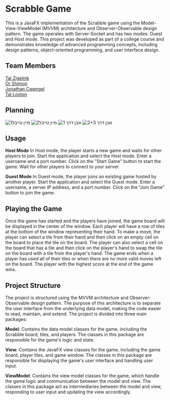 # Scrabble Game
This is a JavaFX implementation of the Scrabble game using the Model-View-ViewModel (MVVM) architecture and Observer-Observable design pattern. The game operates with Server-Socket and has two modes: Guest and Host mode. This project was developed as part of a college course and demonstrates knowledge of advanced programming concepts, including design patterns, object-oriented programming, and user interface design.

## Team Members
[Tal Zigelnik](https://github.com/xxxlr1)  
[Or Shimon](https://github.com/Orshimon810)  
[Jonathan Cwengel](https://github.com/JoniXDrama)  
[Tal Lovton](https://github.com/TalLovton)


## Planning
![מיין טייבל1](https://github.com/zigelnik/Scrabble/assets/78549129/e961195d-bee7-4f43-9ea9-663e36040025)
![מיין טייבל2](https://github.com/zigelnik/Scrabble/assets/78549129/6fafbfbd-e601-4ac4-9552-c75d38fcb586)
![אבן דרך 1](https://github.com/zigelnik/Scrabble/assets/78549129/7008025f-8689-4742-b64c-e6b8cb39555b)
![אבן דרך 2+3](https://github.com/zigelnik/Scrabble/assets/78549129/21318e2e-d78b-43ed-96cf-07fa6ec7e54e)




## Usage

**Host Mode**
In Host mode, the player starts a new game and waits for other players to join.
Start the application and select the Host mode.
Enter a username and a port number.
Click on the "Start Game" button to start the game.
Wait for other players to connect to your server.

**Guest Mode**
In Guest mode, the player joins an existing game hosted by another player.
Start the application and select the Guest mode.
Enter a username, a server IP address, and a port number.
Click on the "Join Game" button to join the game.

## Playing the Game
Once the game has started and the players have joined, the game board will be displayed in the center of the window. Each player will have a row of tiles at the bottom of the window representing their hand.
To make a move, the player can select a tile from their hand and then click on an empty cell on the board to place the tile on the board. The player can also select a cell on the board that has a tile and then click on the player's hand to swap the tile on the board with a tile from the player's hand.
The game ends when a player has used all of their tiles or when there are no more valid moves left on the board. The player with the highest score at the end of the game wins.

## Project Structure
The project is structured using the MVVM architecture and Observer-Observable design pattern. The purpose of this architecture is to separate the user interface from the underlying data model, making the code easier to read, maintain, and extend. The project is divided into three main packages:

**Model**: Contains the data model classes for the game, including the Scrabble board, tiles, and players. The classes in this package are responsible for the game's logic and state.

**View**: Contains the JavaFX view classes for the game, including the game board, player tiles, and game window. The classes in this package are responsible for displaying the game's user interface and handling user input.

**ViewModel**: Contains the view model classes for the game, which handle the game logic and communication between the model and view. The classes in this package act as intermediaries between the model and view, responding to user input and updating the view accordingly.


